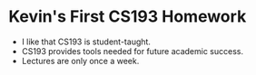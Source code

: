 # Kevin's First CS193 Homework

- I like that CS193 is student-taught.
- CS193 provides tools needed for future academic success.
- Lectures are only once a week.

